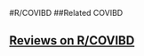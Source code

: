 #R/COVIBD
##Related
COVIBD


## [Reviews on R/COVIBD](https://github.com/gaow/genetic-analysis-software/issues/448)